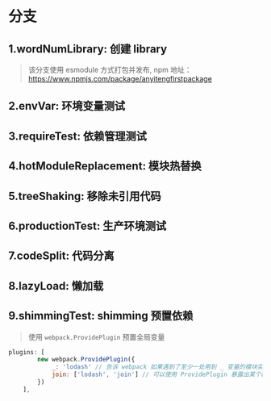 # 分支

## 1.wordNumLibrary: 创建 library
> 该分支使用 esmodule 方式打包并发布, npm 地址：https://www.npmjs.com/package/anyitengfirstpackage

## 2.envVar: 环境变量测试

## 3.requireTest: 依赖管理测试

## 4.hotModuleReplacement: 模块热替换

## 5.treeShaking: 移除未引用代码

## 6.productionTest: 生产环境测试

## 7.codeSplit: 代码分离

## 8.lazyLoad: 懒加载

## 9.shimmingTest: shimming 预置依赖
>使用 `webpack.ProvidePlugin` 预置全局变量
```js
plugins: [
		new webpack.ProvidePlugin({
			_: 'lodash' // 告诉 webpack 如果遇到了至少一处用到 _ 变量的模块实例，那请你将 lodash package 引入进来，并将其提供给需要用到它的模块。
			join: ['lodash', 'join'] // 可以使用 ProvidePlugin 暴露出某个模块中单个导出，通过配置一个“数组路径”（例如 [module, child, ...children?]）实现此功能，这样就能很好的与 tree shaking 配合，将 lodash library 中的其余没有用到的导出去除
		})
	],
```